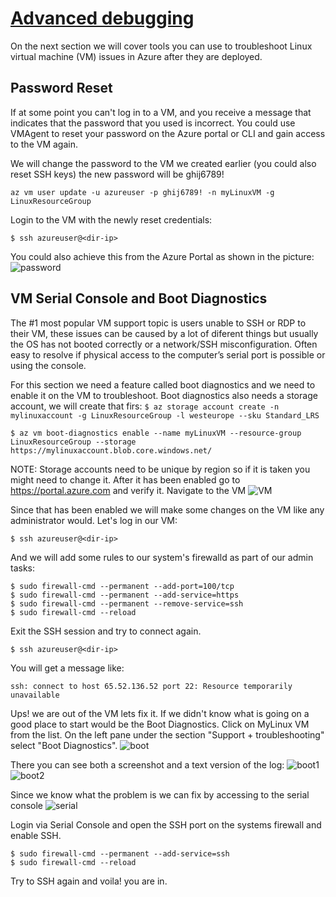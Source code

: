 [Advanced debugging](azure-vm-debugging.md)
=======
On the next section we will cover tools you can use to troubleshoot Linux virtual machine (VM) issues in Azure after they are deployed. 

Password Reset 
--------------------------------
If at some point you can't log in to a VM, and you receive a message that indicates that the password that you used is incorrect. You could use VMAgent to reset your password on the Azure portal or CLI and gain access to the VM again. 

We will change the password to the VM  we created earlier (you could also reset SSH keys) the new password will be ghij6789!
```
az vm user update -u azureuser -p ghij6789! -n myLinuxVM -g LinuxResourceGroup
```
Login to the VM with the newly reset credentials: 
```
$ ssh azureuser@<dir-ip>
```
You could also achieve this from the Azure Portal as shown in the picture: 
![password](/images/troubleshooting/password-reset.jpg)

VM Serial Console and Boot Diagnostics
------------------------------------------
The #1 most popular VM support topic is users unable to SSH or RDP to their VM, these issues can be caused by a lot of diferent things but usually the OS has not booted correctly or a network/SSH misconfiguration. Often easy to resolve if physical access to the computer’s serial port is possible or using the console. 

For this section we need a feature called boot diagnostics  and we need to enable it on the VM to troubleshoot. Boot diagnostics also needs a storage account, we will create that firs: 
``
$ az storage account create -n mylinuxaccount -g LinuxResourceGroup -l westeurope --sku Standard_LRS
``
```
$ az vm boot-diagnostics enable --name myLinuxVM --resource-group LinuxResourceGroup --storage https://mylinuxaccount.blob.core.windows.net/
```
NOTE: Storage accounts need to be unique by region so if it is taken you might need to change it. 
After it has been enabled go to https://portal.azure.com and verify it. Navigate to the VM 
![VM](/images/troubleshooting/VM.jpg)

Since that has been enabled we will make some changes on the VM like any administrator would. 
Let's log in our VM:
```
$ ssh azureuser@<dir-ip>
```
And we will add some rules to our system's firewalld as part of our admin tasks: 
```
$ sudo firewall-cmd --permanent --add-port=100/tcp
$ sudo firewall-cmd --permanent --add-service=https
$ sudo firewall-cmd --permanent --remove-service=ssh
$ sudo firewall-cmd --reload

```
Exit the SSH session and try to connect again. 
```
$ ssh azureuser@<dir-ip>
```
You will get a message like: 
```
ssh: connect to host 65.52.136.52 port 22: Resource temporarily unavailable
```
Ups! we are out of the VM lets fix it. If we didn't know what is going on a good place to start would be the Boot Diagnostics. Click on MyLinux VM from the list. On the left pane under the section "Support + troubleshooting" select "Boot Diagnostics". 
![boot](/images/troubleshooting/boot-diagnostics.jpg)

There you can see both a screenshot and a text version of the log:
![boot1](/images/troubleshooting/boot-diagnostics1.JPG)
![boot2](/images/troubleshooting/boot-diagnostics2.JPG)

Since we know what the problem is we can fix by accessing to the serial console
![serial](/images/troubleshooting/serial-console.JPG)

Login via Serial Console and open the SSH port on the systems firewall and enable SSH.
```
$ sudo firewall-cmd --permanent --add-service=ssh
$ sudo firewall-cmd --reload
```
Try to SSH again and voila! you are in. 

